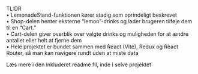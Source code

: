 TL:DR  
• LemonadeStand-funktionen kører stadig som oprindeligt beskrevet  
• Shop-delen henter eksterne “lemon”-drinks og lader brugeren tilføje dem til en “Cart.”  
• Cart-delen giver overblik over valgte drinks og muligheden for at ændre antallet eller helt at fjerne dem  
• Hele projektet er bundet sammen med React (Vite), Redux og React Router, så man kan navigere rundt uden at miste data  

Læs mere i den inkluderet readme fil, inde i selve projektet
